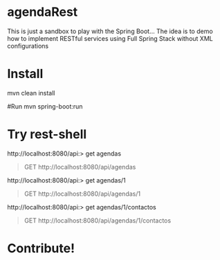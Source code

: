 # agendaRest
This is just a sandbox to play with the Spring Boot...
The idea is to demo how to implement RESTful services using Full Spring Stack without XML configurations

# Install
mvn clean install

#Run
mvn spring-boot:run

# Try rest-shell
http://localhost:8080/api:> get agendas
> GET http://localhost:8080/api/agendas

http://localhost:8080/api:> get agendas/1
> GET http://localhost:8080/api/agendas/1

http://localhost:8080/api:> get agendas/1/contactos
> GET http://localhost:8080/api/agendas/1/contactos

# Contribute!
